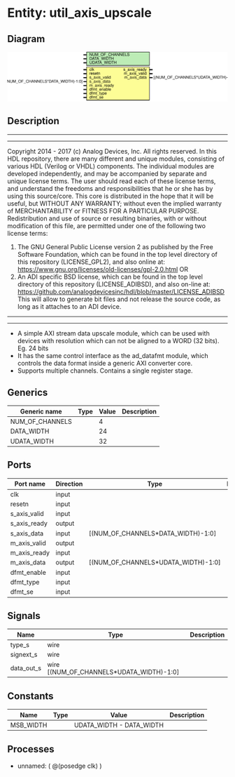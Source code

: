 # Entity: util_axis_upscale

## Diagram

![Diagram](util_axis_upscale.svg "Diagram")
## Description

***************************************************************************
 ***************************************************************************
 Copyright 2014 - 2017 (c) Analog Devices, Inc. All rights reserved.
 In this HDL repository, there are many different and unique modules, consisting
 of various HDL (Verilog or VHDL) components. The individual modules are
 developed independently, and may be accompanied by separate and unique license
 terms.
 The user should read each of these license terms, and understand the
 freedoms and responsibilities that he or she has by using this source/core.
 This core is distributed in the hope that it will be useful, but WITHOUT ANY
 WARRANTY; without even the implied warranty of MERCHANTABILITY or FITNESS FOR
 A PARTICULAR PURPOSE.
 Redistribution and use of source or resulting binaries, with or without modification
 of this file, are permitted under one of the following two license terms:
   1. The GNU General Public License version 2 as published by the
      Free Software Foundation, which can be found in the top level directory
      of this repository (LICENSE_GPL2), and also online at:
      <https://www.gnu.org/licenses/old-licenses/gpl-2.0.html>
 OR
   2. An ADI specific BSD license, which can be found in the top level directory
      of this repository (LICENSE_ADIBSD), and also on-line at:
      https://github.com/analogdevicesinc/hdl/blob/master/LICENSE_ADIBSD
      This will allow to generate bit files and not release the source code,
      as long as it attaches to an ADI device.
 ***************************************************************************
 ***************************************************************************
  + A simple AXI stream data upscale module, which can be used with devices
    with resolution which can not be aligned to a WORD (32 bits). Eg. 24 bits
  + It has the same control interface as the ad_datafmt module, which controls
    the data format inside a generic AXI converter core.
  + Supports multiple channels. Contains a single register stage.
 
## Generics

| Generic name    | Type | Value | Description |
| --------------- | ---- | ----- | ----------- |
| NUM_OF_CHANNELS |      | 4     |             |
| DATA_WIDTH      |      | 24    |             |
| UDATA_WIDTH     |      | 32    |             |
## Ports

| Port name    | Direction | Type                                | Description |
| ------------ | --------- | ----------------------------------- | ----------- |
| clk          | input     |                                     |             |
| resetn       | input     |                                     |             |
| s_axis_valid | input     |                                     |             |
| s_axis_ready | output    |                                     |             |
| s_axis_data  | input     | [(NUM_OF_CHANNELS*DATA_WIDTH)-1:0]  |             |
| m_axis_valid | output    |                                     |             |
| m_axis_ready | input     |                                     |             |
| m_axis_data  | output    | [(NUM_OF_CHANNELS*UDATA_WIDTH)-1:0] |             |
| dfmt_enable  | input     |                                     |             |
| dfmt_type    | input     |                                     |             |
| dfmt_se      | input     |                                     |             |
## Signals

| Name       | Type                                     | Description |
| ---------- | ---------------------------------------- | ----------- |
| type_s     | wire                                     |             |
| signext_s  | wire                                     |             |
| data_out_s | wire [(NUM_OF_CHANNELS*UDATA_WIDTH)-1:0] |             |
## Constants

| Name      | Type | Value                    | Description |
| --------- | ---- | ------------------------ | ----------- |
| MSB_WIDTH |      | UDATA_WIDTH - DATA_WIDTH |             |
## Processes
- unnamed: ( @(posedge clk) )
